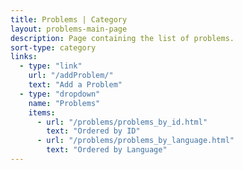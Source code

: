 ```yaml
---
title: Problems | Category
layout: problems-main-page
description: Page containing the list of problems.
sort-type: category
links:
  - type: "link"
    url: "/addProblem/"
    text: "Add a Problem"
  - type: "dropdown"
    name: "Problems"
    items:
      - url: "/problems/problems_by_id.html"
        text: "Ordered by ID"
      - url: "/problems/problems_by_language.html"
        text: "Ordered by Language"
---
```

